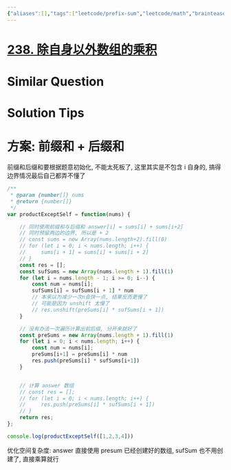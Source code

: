 ```yaml
---
{"aliases":[],"tags":["leetcode/prefix-sum","leetcode/math","brainteasers/reverse-thinking","brainteasers/divide-and-conquer","leetcode/unsolved"],"review-dates":[],"dg-publish":true,"difficulty":"medium","date-created":"2023-05-10-Wed, 1:29:08 am","date-modified":"2023-08-09-Wed, 8:09:37 pm","permalink":"/programming/basic/leetcode/238. 除自身以外数组的乘积/","dgPassFrontmatter":true}
---
```



# [238. 除自身以外数组的乘积](https://leetcode.cn/problems/product-of-array-except-self/)

# Similar Question

# Solution Tips

# 方案: 前缀和 + 后缀和

前缀和后缀和要根据题意初始化, 不能太死板了, 这里其实是不包含 i 自身的, 搞得边界情况最后自己都弄不懂了

```js
/**
 * @param {number[]} nums
 * @return {number[]}
 */
var productExceptSelf = function(nums) {

    // 同时使用前缀和与后缀和 answer[i] = sums[i] + sums[i+2]
    // 同时预留两边的边界, 所以是 + 2
    // const sums = new Array(nums.length+2).fill(0)
    // for (let i = 0; i < nums.length; i++) {
    //     sums[i + 1] = sums[i] + sums[i + 2]
    // }
    const res = [];
    const sufSums = new Array(nums.length + 1).fill(1)
    for (let i = nums.length - 1; i >= 0; i--) {
        const num = nums[i];
        sufSums[i] = sufSums[i + 1] * num
        // 本来以为减少一次n会快一点, 结果反而更慢了
        // 可能是因为 unshift 太慢了
        // res.unshift(preSums[i] * sufSums[i + 1])
    }

    // 没有办法一次遍历计算出前后缀, 分开来就好了
    const preSums = new Array(nums.length + 1).fill(1)
    for (let i = 0; i < nums.length; i++) {
        const num = nums[i];
        preSums[i+1] = preSums[i] * num
        res.push(preSums[i] * sufSums[i+1])
    }


    // 计算 answer 数组
    // const res = [];
    // for (let i = 0; i < nums.length; i++) {
    //     res.push(preSums[i] * sufSums[i + 1])
    // }
    return res;
};

console.log(productExceptSelf([1,2,3,4]))
```

优化空间复杂度: answer 直接使用 presum 已经创建好的数组, sufSum 也不用创建了, 直接乘算就行
